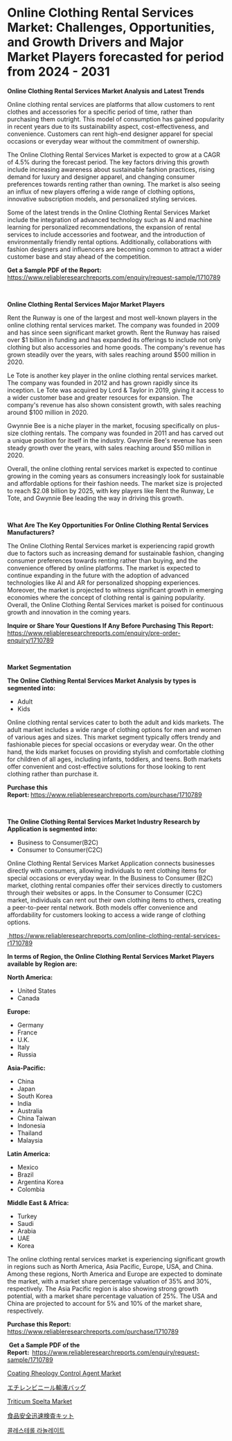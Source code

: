 <p><h1>Online Clothing Rental Services Market: Challenges, Opportunities, and Growth Drivers and Major Market Players forecasted for period from 2024 - 2031</h1></p><p><strong>Online Clothing Rental Services Market Analysis and Latest Trends</strong></p>
<p><p>Online clothing rental services are platforms that allow customers to rent clothes and accessories for a specific period of time, rather than purchasing them outright. This model of consumption has gained popularity in recent years due to its sustainability aspect, cost-effectiveness, and convenience. Customers can rent high-end designer apparel for special occasions or everyday wear without the commitment of ownership.</p><p>The Online Clothing Rental Services Market is expected to grow at a CAGR of 4.5% during the forecast period. The key factors driving this growth include increasing awareness about sustainable fashion practices, rising demand for luxury and designer apparel, and changing consumer preferences towards renting rather than owning. The market is also seeing an influx of new players offering a wide range of clothing options, innovative subscription models, and personalized styling services.</p><p>Some of the latest trends in the Online Clothing Rental Services Market include the integration of advanced technology such as AI and machine learning for personalized recommendations, the expansion of rental services to include accessories and footwear, and the introduction of environmentally friendly rental options. Additionally, collaborations with fashion designers and influencers are becoming common to attract a wider customer base and stay ahead of the competition.</p></p>
<p><strong>Get a Sample PDF of the Report:&nbsp;</strong> <a href="https://www.reliableresearchreports.com/enquiry/request-sample/1710789">https://www.reliableresearchreports.com/enquiry/request-sample/1710789</a></p>
<p>&nbsp;</p>
<p><strong>Online Clothing Rental Services Major Market Players</strong></p>
<p><p>Rent the Runway is one of the largest and most well-known players in the online clothing rental services market. The company was founded in 2009 and has since seen significant market growth. Rent the Runway has raised over $1 billion in funding and has expanded its offerings to include not only clothing but also accessories and home goods. The company's revenue has grown steadily over the years, with sales reaching around $500 million in 2020.</p><p>Le Tote is another key player in the online clothing rental services market. The company was founded in 2012 and has grown rapidly since its inception. Le Tote was acquired by Lord & Taylor in 2019, giving it access to a wider customer base and greater resources for expansion. The company's revenue has also shown consistent growth, with sales reaching around $100 million in 2020.</p><p>Gwynnie Bee is a niche player in the market, focusing specifically on plus-size clothing rentals. The company was founded in 2011 and has carved out a unique position for itself in the industry. Gwynnie Bee's revenue has seen steady growth over the years, with sales reaching around $50 million in 2020.</p><p>Overall, the online clothing rental services market is expected to continue growing in the coming years as consumers increasingly look for sustainable and affordable options for their fashion needs. The market size is projected to reach $2.08 billion by 2025, with key players like Rent the Runway, Le Tote, and Gwynnie Bee leading the way in driving this growth.</p></p>
<p>&nbsp;</p>
<p><strong>What Are The Key Opportunities For Online Clothing Rental Services Manufacturers?</strong></p>
<p><p>The Online Clothing Rental Services market is experiencing rapid growth due to factors such as increasing demand for sustainable fashion, changing consumer preferences towards renting rather than buying, and the convenience offered by online platforms. The market is expected to continue expanding in the future with the adoption of advanced technologies like AI and AR for personalized shopping experiences. Moreover, the market is projected to witness significant growth in emerging economies where the concept of clothing rental is gaining popularity. Overall, the Online Clothing Rental Services market is poised for continuous growth and innovation in the coming years.</p></p>
<p><strong>Inquire or Share Your Questions If Any Before Purchasing This Report:</strong> <a href="https://www.reliableresearchreports.com/enquiry/pre-order-enquiry/1710789">https://www.reliableresearchreports.com/enquiry/pre-order-enquiry/1710789</a></p>
<p>&nbsp;</p>
<p><strong>Market Segmentation</strong></p>
<p><strong>The Online Clothing Rental Services Market Analysis by types is segmented into:</strong></p>
<p><ul><li>Adult</li><li>Kids</li></ul></p>
<p><p>Online clothing rental services cater to both the adult and kids markets. The adult market includes a wide range of clothing options for men and women of various ages and sizes. This market segment typically offers trendy and fashionable pieces for special occasions or everyday wear. On the other hand, the kids market focuses on providing stylish and comfortable clothing for children of all ages, including infants, toddlers, and teens. Both markets offer convenient and cost-effective solutions for those looking to rent clothing rather than purchase it.</p></p>
<p><strong>Purchase this Report:&nbsp;</strong><a href="https://www.reliableresearchreports.com/purchase/1710789">https://www.reliableresearchreports.com/purchase/1710789</a></p>
<p>&nbsp;</p>
<p><strong>The Online Clothing Rental Services Market Industry Research by Application is segmented into:</strong></p>
<p><ul><li>Business to Consumer(B2C)</li><li>Consumer to Consumer(C2C)</li></ul></p>
<p><p>Online Clothing Rental Services Market Application connects businesses directly with consumers, allowing individuals to rent clothing items for special occasions or everyday wear. In the Business to Consumer (B2C) market, clothing rental companies offer their services directly to customers through their websites or apps. In the Consumer to Consumer (C2C) market, individuals can rent out their own clothing items to others, creating a peer-to-peer rental network. Both models offer convenience and affordability for customers looking to access a wide range of clothing options.</p></p>
<p><a href="https://www.reliableresearchreports.com/online-clothing-rental-services-r1710789">&nbsp;https://www.reliableresearchreports.com/online-clothing-rental-services-r1710789</a></p>
<p><strong>In terms of Region, the Online Clothing Rental Services Market Players available by Region are:</strong></p>
<p>
    <p> <strong> North America: </strong>
        <ul>
            <li>United States</li>
            <li>Canada</li>
        </ul>
        </p> 
    <p> <strong> Europe: </strong>
        <ul>
            <li>Germany</li>
            <li>France</li>
            <li>U.K.</li>
            <li>Italy</li>
            <li>Russia</li>
        </ul>
        </p> 
    <p> <strong> Asia-Pacific: </strong>
        <ul>
            <li>China</li>
            <li>Japan</li>
            <li>South Korea</li>
            <li>India</li>
            <li>Australia</li>
            <li>China Taiwan</li>
            <li>Indonesia</li>
            <li>Thailand</li>
            <li>Malaysia</li>
        </ul>
        </p> 
    <p> <strong> Latin America: </strong>
        <ul>
            <li>Mexico</li>
            <li>Brazil</li>
            <li>Argentina Korea</li>
            <li>Colombia</li>
        </ul>
        </p> 
    <p> <strong> Middle East & Africa: </strong>
        <ul>
            <li>Turkey</li>
            <li>Saudi</li>
            <li>Arabia</li>
            <li>UAE</li>
            <li>Korea</li>
        </ul>
    </p>
    </p>
<p><p>The online clothing rental services market is experiencing significant growth in regions such as North America, Asia Pacific, Europe, USA, and China. Among these regions, North America and Europe are expected to dominate the market, with a market share percentage valuation of 35% and 30%, respectively. The Asia Pacific region is also showing strong growth potential, with a market share percentage valuation of 25%. The USA and China are projected to account for 5% and 10% of the market share, respectively.</p></p>
<p><strong>Purchase this Report: </strong><a href="https://www.reliableresearchreports.com/purchase/1710789">https://www.reliableresearchreports.com/purchase/1710789</a></p>
<p>&nbsp;<strong>Get a Sample PDF of the Report:&nbsp;&nbsp;</strong><a href="https://www.reliableresearchreports.com/enquiry/request-sample/1710789">https://www.reliableresearchreports.com/enquiry/request-sample/1710789</a></p>
<p><strong></strong></p>
<p><p><a href="https://github.com/lubmix/Market-Research-Report-List-3/blob/main/coating-rheology-control-agent-market.md">Coating Rheology Control Agent Market</a></p><p><a href="https://github.com/EstelWisozk1/Market-Research-Report-List-2/blob/main/1911228126548.md">エチレンビニール輸液バッグ</a></p><p><a href="https://issuu.com/reportprime-2/docs/triticum-spelta-market-size-2030.pptx">Triticum Spelta Market</a></p><p><a href="https://github.com/andym141978/Market-Research-Report-List-1/blob/main/3335277126549.md">食品安全迅速検査キット</a></p><p><a href="https://github.com/Elenrrera7685/Market-Research-Report-List-2/blob/main/2570479107104.md">콜레스테롤 라놀레이트</a></p></p>